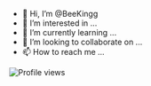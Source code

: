 - 👋 Hi, I’m @BeeKingg
- 👀 I’m interested in ...
- 🌱 I’m currently learning ...
- 💞️ I’m looking to collaborate on ...
- 📫 How to reach me ...

![Profile views](https://komarev.com/ghpvc/?username=BeeKingg&color=blue&style=flat-square&label=Profile+Views)


<!---
BeeKingg/BeeKingg is a ✨ special ✨ repository because its `README.md` (this file) appears on your GitHub profile.
You can click the Preview link to take a look at your changes.
--->
